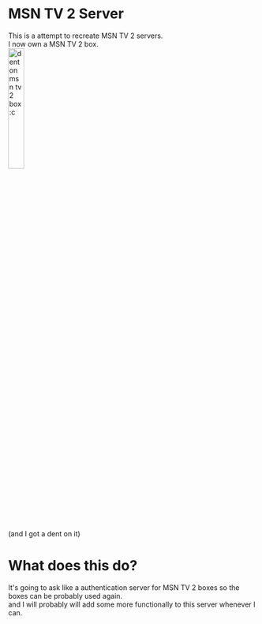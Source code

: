 # MSN TV 2 Server
This is a attempt to recreate MSN TV 2 servers. \
I now own a MSN TV 2 box. \
<img src="https://celerii.site/other/msntv2/IMG_5610.jpeg" width="25%" alt="dent on msn tv 2 box :c"> \
(and I got a dent on it)

# What does this do?
It's going to ask like a authentication server for MSN TV 2 boxes so the boxes can be probably used again. \
and I will probably will add some more functionally to this server whenever I can.
